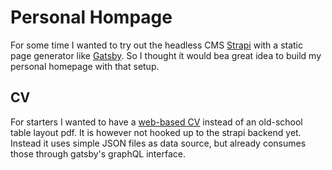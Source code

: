 # Personal Hompage

For some time I wanted to try out the headless CMS [Strapi](https://strapi.io/) with a static page generator like [Gatsby](https://www.gatsbyjs.com/).
So I thought ít would bea great idea to build my personal homepage with that setup.

## CV

For starters I wanted to have a [web-based CV](https://cv-markus-philipp.netlify.app/) instead of an old-school table layout pdf.
It is however not hooked up to the strapi backend yet. Instead it uses simple JSON files as data source, but already consumes those through gatsby's graphQL interface.
